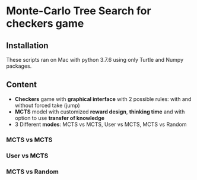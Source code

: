 # Monte-Carlo Tree Search for checkers game

## Installation

These scripts ran on Mac with python 3.7.6 using only Turtle and Numpy packages.

## Content

  * **Checkers** game with **graphical interface** with 2 possible rules: with and without forced take (jump)
  * **MCTS** model with customized **reward design**, **thinking time** and with option to use **transfer of knowledge**
  * 3 Different **modes**: MCTS vs MCTS, User vs MCTS, MCTS vs Random
  
### MCTS vs MCTS

### User vs MCTS

### MCTS vs Random

